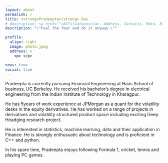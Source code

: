 ```yaml
---
layout: about
permalink: /
title: <strong>Pradeepta</strong> Das
# description: <a href="">Affiliations</a>. Address. Contacts. Moto. Etc.
description: "\"Feel the fear and do it anyway.\""

profile:
  align: right
  image: photo.jpeg
  address: >
    <p> </p> 

news: true
social: true
---
```


<p>Pradeepta is currently pursuing Financial Engineering at Haas School of business, UC Berkeley. He received his bachelor’s degree in electrical engineering from the Indian Institute of Technology in Kharagpur.</p>

<p>He has 5years of work experience at JPMorgan as a quant for the volatility desks in the equity derivatives. He has worked on a range of projects in derivatives and volatility structured product space including exciting Deep Headging research project.</p>

<p>He is interested in statistics, machine learning, data and their application in Finance. He is strongly enthusuatic about technology and is proficient in C++ and python.</p>

<p> In his spare time, Pradeepta enjoys following Formula 1, cricket, tennis and playing PC games. </p>